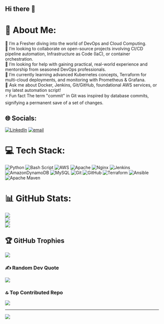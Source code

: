 ## Hi there 👋

# 💫 About Me:
🔭 I’m a Fresher diving into the world of DevOps and Cloud Computing.<br>👯 I’m looking to collaborate on open-source projects involving CI/CD pipeline automation, Infrastructure as Code (IaC), or container orchestration.<br>🤝 I’m looking for help with gaining practical, real-world experience and mentorship from seasoned DevOps professionals.<br>🌱 I’m currently learning advanced Kubernetes concepts, Terraform for multi-cloud deployments, and monitoring with Prometheus & Grafana.<br>💬 Ask me about Docker, Jenkins, Git/GitHub, foundational AWS services, or my latest automation script!<br>⚡ Fun fact The term "commit" in Git was inspired by database commits, signifying a permanent save of a set of changes.


## 🌐 Socials:
[![LinkedIn](https://img.shields.io/badge/LinkedIn-%230077B5.svg?logo=linkedin&logoColor=white)](https://linkedin.com/in/https://www.linkedin.com/in/srikanth-suthari/) [![email](https://img.shields.io/badge/Email-D14836?logo=gmail&logoColor=white)](mailto:suthari.srikanthchary@gmail.com) 

# 💻 Tech Stack:
![Python](https://img.shields.io/badge/python-3670A0?style=for-the-badge&logo=python&logoColor=ffdd54) ![Bash Script](https://img.shields.io/badge/bash_script-%23121011.svg?style=for-the-badge&logo=gnu-bash&logoColor=white) ![AWS](https://img.shields.io/badge/AWS-%23FF9900.svg?style=for-the-badge&logo=amazon-aws&logoColor=white) ![Apache](https://img.shields.io/badge/apache-%23D42029.svg?style=for-the-badge&logo=apache&logoColor=white) ![Nginx](https://img.shields.io/badge/nginx-%23009639.svg?style=for-the-badge&logo=nginx&logoColor=white) ![Jenkins](https://img.shields.io/badge/jenkins-%232C5263.svg?style=for-the-badge&logo=jenkins&logoColor=white) ![AmazonDynamoDB](https://img.shields.io/badge/Amazon%20DynamoDB-4053D6?style=for-the-badge&logo=Amazon%20DynamoDB&logoColor=white) ![MySQL](https://img.shields.io/badge/mysql-4479A1.svg?style=for-the-badge&logo=mysql&logoColor=white) ![Git](https://img.shields.io/badge/git-%23F05033.svg?style=for-the-badge&logo=git&logoColor=white) ![GitHub](https://img.shields.io/badge/github-%23121011.svg?style=for-the-badge&logo=github&logoColor=white) ![Terraform](https://img.shields.io/badge/terraform-%235835CC.svg?style=for-the-badge&logo=terraform&logoColor=white) ![Ansible](https://img.shields.io/badge/ansible-%231A1918.svg?style=for-the-badge&logo=ansible&logoColor=white) ![Apache Maven](https://img.shields.io/badge/Apache%20Maven-C71A36?style=for-the-badge&logo=Apache%20Maven&logoColor=white)
# 📊 GitHub Stats:
![](https://github-readme-stats.vercel.app/api?username=srikanth-suthari&theme=dark&hide_border=false&include_all_commits=false&count_private=false)<br/>
![](https://nirzak-streak-stats.vercel.app/?user=srikanth-suthari&theme=dark&hide_border=false)<br/>
![](https://github-readme-stats.vercel.app/api/top-langs/?username=srikanth-suthari&theme=dark&hide_border=false&include_all_commits=false&count_private=false&layout=compact)

## 🏆 GitHub Trophies
![](https://github-profile-trophy.vercel.app/?username=srikanth-suthari&theme=radical&no-frame=true&no-bg=true&margin-w=4)

### ✍️ Random Dev Quote
![](https://quotes-github-readme.vercel.app/api?type=horizontal&theme=radical)

### 🔝 Top Contributed Repo
![](https://github-contributor-stats.vercel.app/api?username=srikanth-suthari&limit=5&theme=dark&combine_all_yearly_contributions=true)

---
[![](https://visitcount.itsvg.in/api?id=srikanth-suthari&icon=0&color=0)](https://visitcount.itsvg.in)

<!-- Proudly created with GPRM ( https://gprm.itsvg.in ) -->
